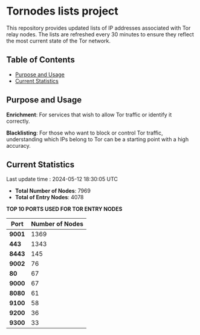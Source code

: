 # Tornodes lists project

This repository provides updated lists of IP addresses associated with Tor relay nodes. The lists are refreshed every 30 minutes to ensure they reflect the most current state of the Tor network.

## Table of Contents

- [Purpose and Usage](#purpose-and-usage)
- [Current Statistics](#current-statistics)


## Purpose and Usage

**Enrichment**: For services that wish to allow Tor traffic or identify it correctly.

**Blacklisting**: For those who want to block or control Tor traffic, understanding which IPs belong to Tor can be a starting point with a high accuracy.

## Current Statistics

Last update time : 2024-05-12 18:30:05 UTC

- **Total Number of Nodes**: 7969
- **Total of Entry Nodes**: 4078

**TOP 10 PORTS USED FOR TOR ENTRY NODES**

| **Port** | **Number of Nodes** |
|------|-----------------|
| **9001**   | 1369  |
| **443**   | 1343  |
| **8443**   | 145  |
| **9002**   | 76  |
| **80**   | 67  |
| **9000**   | 67  |
| **8080**   | 61  |
| **9100**   | 58  |
| **9200**   | 36  |
| **9300**   | 33  |

